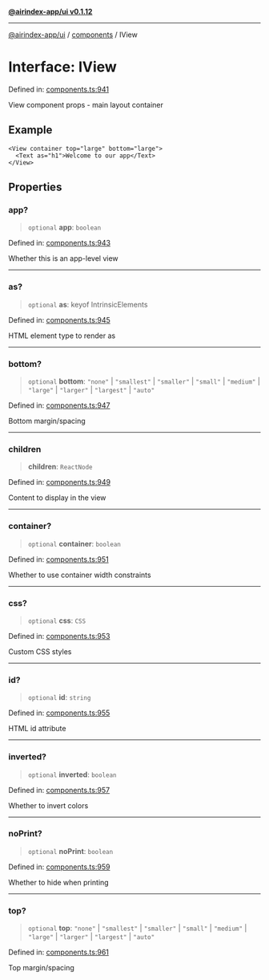 [**@airindex-app/ui v0.1.12**](../../README.md)

***

[@airindex-app/ui](../../README.md) / [components](../README.md) / IView

# Interface: IView

Defined in: [components.ts:941](https://github.com/airindex-app/ui/blob/51b723e17db3d2d7342fc2d9bd4a36ea0ad71f2a/src/types/components.ts#L941)

View component props - main layout container

## Example

```tsx
<View container top="large" bottom="large">
  <Text as="h1">Welcome to our app</Text>
</View>
```

## Properties

### app?

> `optional` **app**: `boolean`

Defined in: [components.ts:943](https://github.com/airindex-app/ui/blob/51b723e17db3d2d7342fc2d9bd4a36ea0ad71f2a/src/types/components.ts#L943)

Whether this is an app-level view

***

### as?

> `optional` **as**: keyof IntrinsicElements

Defined in: [components.ts:945](https://github.com/airindex-app/ui/blob/51b723e17db3d2d7342fc2d9bd4a36ea0ad71f2a/src/types/components.ts#L945)

HTML element type to render as

***

### bottom?

> `optional` **bottom**: `"none"` \| `"smallest"` \| `"smaller"` \| `"small"` \| `"medium"` \| `"large"` \| `"larger"` \| `"largest"` \| `"auto"`

Defined in: [components.ts:947](https://github.com/airindex-app/ui/blob/51b723e17db3d2d7342fc2d9bd4a36ea0ad71f2a/src/types/components.ts#L947)

Bottom margin/spacing

***

### children

> **children**: `ReactNode`

Defined in: [components.ts:949](https://github.com/airindex-app/ui/blob/51b723e17db3d2d7342fc2d9bd4a36ea0ad71f2a/src/types/components.ts#L949)

Content to display in the view

***

### container?

> `optional` **container**: `boolean`

Defined in: [components.ts:951](https://github.com/airindex-app/ui/blob/51b723e17db3d2d7342fc2d9bd4a36ea0ad71f2a/src/types/components.ts#L951)

Whether to use container width constraints

***

### css?

> `optional` **css**: `CSS`

Defined in: [components.ts:953](https://github.com/airindex-app/ui/blob/51b723e17db3d2d7342fc2d9bd4a36ea0ad71f2a/src/types/components.ts#L953)

Custom CSS styles

***

### id?

> `optional` **id**: `string`

Defined in: [components.ts:955](https://github.com/airindex-app/ui/blob/51b723e17db3d2d7342fc2d9bd4a36ea0ad71f2a/src/types/components.ts#L955)

HTML id attribute

***

### inverted?

> `optional` **inverted**: `boolean`

Defined in: [components.ts:957](https://github.com/airindex-app/ui/blob/51b723e17db3d2d7342fc2d9bd4a36ea0ad71f2a/src/types/components.ts#L957)

Whether to invert colors

***

### noPrint?

> `optional` **noPrint**: `boolean`

Defined in: [components.ts:959](https://github.com/airindex-app/ui/blob/51b723e17db3d2d7342fc2d9bd4a36ea0ad71f2a/src/types/components.ts#L959)

Whether to hide when printing

***

### top?

> `optional` **top**: `"none"` \| `"smallest"` \| `"smaller"` \| `"small"` \| `"medium"` \| `"large"` \| `"larger"` \| `"largest"` \| `"auto"`

Defined in: [components.ts:961](https://github.com/airindex-app/ui/blob/51b723e17db3d2d7342fc2d9bd4a36ea0ad71f2a/src/types/components.ts#L961)

Top margin/spacing
